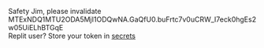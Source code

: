 Safety Jim, please invalidate MTExNDQ1MTU2ODA5MjI1ODQwNA.GaQfU0.buFrtc7v0uCRW_I7eck0hgEs2w05UiELhBTGqE    
Replit user? Store your token in [secrets](https://docs.replit.com/programming-ide/workspace-features/storing-sensitive-information-environment-variables)
